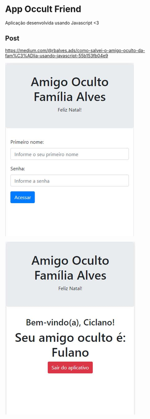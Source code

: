 # App Occult Friend
Aplicação desenvolvida usando Javascript <3

## Post
https://medium.com/@rbalves.ads/como-salvei-o-amigo-oculto-da-fam%C3%ADlia-usando-javascript-55b153fb04e9

![Alt text](/img/app-page-1.png "Page 01")

![Alt text](/img/app-page-2.png "Page 02")
